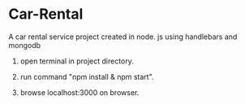 # Car-Rental
A car rental service project created in node. js using handlebars and mongodb

1. open terminal in project directory.

2. run command "npm install & npm start".

3. browse localhost:3000 on browser.